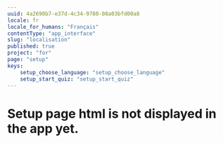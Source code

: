 ```yaml
---
uuid: 4a2690b7-e37d-4c34-9780-08a03bfd00a8
locale: fr
locale_for_humans: "Français"
contentType: "app_interface"
slug: "localisation"
published: true
project: "for"
page: "setup"
keys:
    setup_choose_language: "setup_choose_language"
    setup_start_quiz: "setup_start_quiz"
---
```

# Setup page html is not displayed in the app yet.
